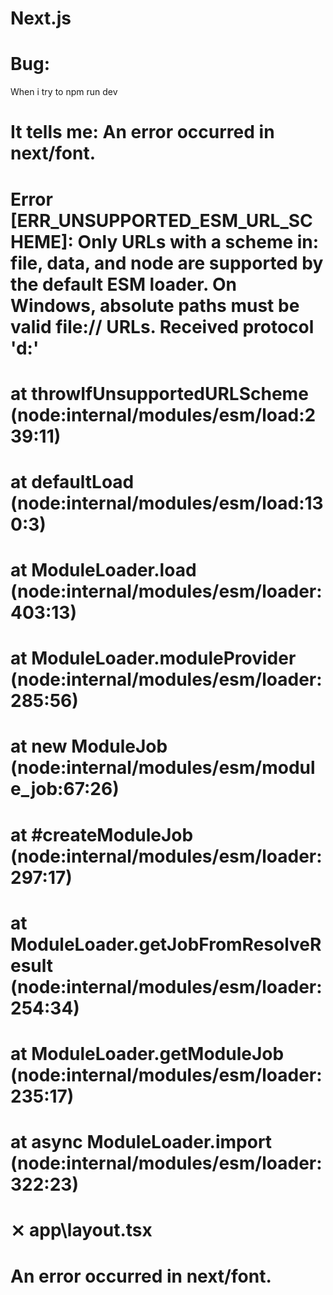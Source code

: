 # Next.js
 
# Bug:
When i try to npm run dev

# It tells me: An error occurred in next/font.

# Error [ERR_UNSUPPORTED_ESM_URL_SCHEME]: Only URLs with a scheme in: file, data, and node are supported by the default ESM loader. On Windows, absolute paths must be valid file:// URLs. Received protocol 'd:'

# at throwIfUnsupportedURLScheme (node:internal/modules/esm/load:239:11)

# at defaultLoad (node:internal/modules/esm/load:130:3)

# at ModuleLoader.load (node:internal/modules/esm/loader:403:13)

# at ModuleLoader.moduleProvider (node:internal/modules/esm/loader:285:56)

# at new ModuleJob (node:internal/modules/esm/module_job:67:26)

# at #createModuleJob (node:internal/modules/esm/loader:297:17)

# at ModuleLoader.getJobFromResolveResult (node:internal/modules/esm/loader:254:34)

# at ModuleLoader.getModuleJob (node:internal/modules/esm/loader:235:17)

# at async ModuleLoader.import (node:internal/modules/esm/loader:322:23)

# ⨯ app\layout.tsx

# An error occurred in next/font.
